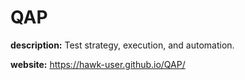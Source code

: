 # QAP

__description:__ Test strategy, execution, and automation.

__website:__ https://hawk-user.github.io/QAP/